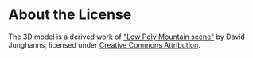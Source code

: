 # About the License

The 3D model is a derived work of ["Low Poly Mountain
scene"](https://skfb.ly/FtxN) by David Junghanns, licensed under [Creative
Commons Attribution](http://creativecommons.org/licenses/by/4.0/).
